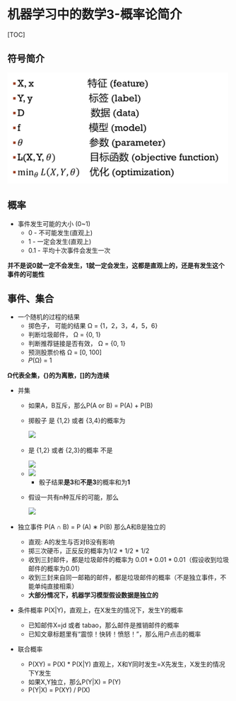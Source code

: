 # 机器学习中的数学3-概率论简介

[TOC]

## 符号简介

<img src="./img/3/symbol.jpg" width="500"/>

## 概率

- 事件发生可能的大小 (0~1)
  - 0 - 不可能发生(直观上)
  - 1 - 一定会发生(直观上)
  - 0.1 - 平均十次事件会发生一次

**并不是说0就一定不会发生，1就一定会发生，这都是直观上的，还是有发生这个事件的可能性**

## 事件、集合

- 一个随机的过程的结果
  - 掷色子， 可能的结果 Ω = {1，2，3，4，5，6}
  - 判断垃圾邮件， Ω = {0, 1}
  - 判断推荐链接是否有效， Ω = {0, 1}
  - 预测股票价格 Ω = [0, 100]
  - 𝑃(Ω) = 1

**Ω代表全集，{}的为离散，[]的为连续**

- 并集
  - 如果A，B互斥，那么P(A or B) = P(A) + P(B)

  - 掷骰子 是 {1,2} 或者 {3,4}的概率为 

    <img src="http://latex.codecogs.com/gif.latex?\frac{1}{3}+\frac{1}{3}=\frac{2}{3}" />

  - 是 {1,2} 或者 {2,3}的概率 不是 

    <img src="http://latex.codecogs.com/gif.latex?\frac{1}{3}+\frac{1}{3}" />

  - <img src="http://latex.codecogs.com/gif.latex?P(A)+P(A^{c})=1" />

    - 骰子结果**是3**和**不是3**的概率和为**1**

  - 假设一共有n种互斥的可能，那么 

    <img src="http://latex.codecogs.com/gif.latex?P(\Omega)=\sum_{i=1}^{n}P(A_{i})=1" />

- 独立事件
  P(A ∩ B) = P (A) ∗ P(B) 那么A和B是独立的

  - 直观: A的发生与否对B没有影响
  - 掷三次硬币，正反反的概率为1/2 * 1/2 * 1/2
  - 收到三封邮件，都是垃圾邮件的概率为 0.01 * 0.01 * 0.01（假设收到垃圾邮件的概率为0.01）
  - 收到三封来自同一邮箱的邮件，都是垃圾邮件的概率（不是独立事件，不能单纯直接相乘）
  - **大部分情况下，机器学习模型假设数据是独立的**

- 条件概率
  P(X|Y)，直观上，在X发生的情况下，发生Y的概率

  - 已知邮件X=jd 或者 tabao，那么邮件是推销邮件的概率
  - 已知文章标题里有“震惊！快转！愤怒！”，那么用户点击的概率

- 联合概率
  - P(XY) = P(X) * P(X|Y)
    直观上，X和Y同时发生=X先发生，X发生的情况下Y发生
  - 如果X,Y独立，那么P(Y|X) = P(Y)
  - P(Y|X) = P(XY) / P(X)